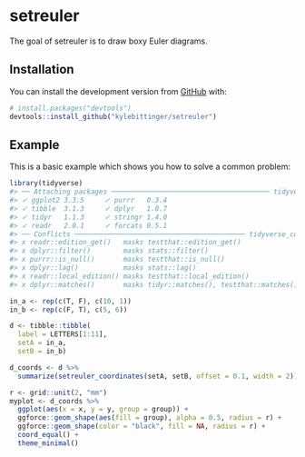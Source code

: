 
<!-- README.md is generated from README.Rmd. Please edit that file -->

# setreuler

<!-- badges: start -->
<!-- badges: end -->

The goal of setreuler is to draw boxy Euler diagrams.

## Installation

You can install the development version from
[GitHub](https://github.com/) with:

``` r
# install.packages("devtools")
devtools::install_github("kylebittinger/setreuler")
```

## Example

This is a basic example which shows you how to solve a common problem:

``` r
library(tidyverse)
#> ── Attaching packages ─────────────────────────────────────── tidyverse 1.3.1 ──
#> ✓ ggplot2 3.3.5     ✓ purrr   0.3.4
#> ✓ tibble  3.1.3     ✓ dplyr   1.0.7
#> ✓ tidyr   1.1.3     ✓ stringr 1.4.0
#> ✓ readr   2.0.1     ✓ forcats 0.5.1
#> ── Conflicts ────────────────────────────────────────── tidyverse_conflicts() ──
#> x readr::edition_get()   masks testthat::edition_get()
#> x dplyr::filter()        masks stats::filter()
#> x purrr::is_null()       masks testthat::is_null()
#> x dplyr::lag()           masks stats::lag()
#> x readr::local_edition() masks testthat::local_edition()
#> x dplyr::matches()       masks tidyr::matches(), testthat::matches()

in_a <- rep(c(T, F), c(10, 1))
in_b <- rep(c(F, T), c(5, 6))

d <- tibble::tibble(
  label = LETTERS[1:11],
  setA = in_a,
  setB = in_b)

d_coords <- d %>%
  summarize(setreuler_coordinates(setA, setB, offset = 0.1, width = 2))

r <- grid::unit(2, "mm")
myplot <- d_coords %>%
  ggplot(aes(x = x, y = y, group = group)) +
  ggforce::geom_shape(aes(fill = group), alpha = 0.5, radius = r) +
  ggforce::geom_shape(color = "black", fill = NA, radius = r) +
  coord_equal() +
  theme_minimal()
```
